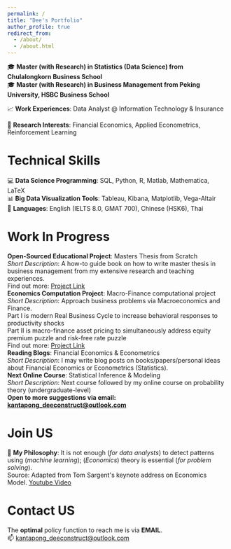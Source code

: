 ```yaml
---
permalink: /
title: "Dee's Portfolio"
author_profile: true
redirect_from: 
  - /about/
  - /about.html
---
```


🎓 **Master (with Research) in Statistics (Data Science) from Chulalongkorn Business School**  
🎓 **Master (with Research) in Business Management from Peking University, HSBC Business School**  
  
📈 **Work Experiences**: Data Analyst @ Information Technology & Insurance  
  
📒 **Research Interests**: Financial Economics, Applied Econometrics, Reinforcement Learning    
  
Technical Skills
======
💻 **Data Science Programming**: SQL, Python, R, Matlab, Mathematica, LaTeX  
📊 **Big Data Visualization Tools**: Tableau, Kibana, Matplotlib, Vega-Altair  
📖 **Languages**: English (IELTS 8.0, GMAT 700), Chinese (HSK6), Thai  

Work In Progress
======  
**Open-Sourced Educational Project**: Masters Thesis from Scratch    
_Short Description_: A how-to guide book on how to write master thesis in business management from my extensive research and teaching experiences.  
Find out more: [Project Link](https://github.com/GoodDee/Book-Master-Thesis-from-Scratch)  
**Economics Computation Project**: Macro-Finance computational project    
_Short Description_: Approach business problems via Macroeconomics and Finance.  
Part I is modern Real Business Cycle to increase behavioral responses to productivity shocks  
Part II is macro-finance asset pricing to simultaneously address equity premium puzzle and risk-free rate puzzle  
Find out more: [Project Link](https://gooddee.github.io/publication/2024-07-01-paper-title-number-1)  
**Reading Blogs**: Financial Economics & Econometrics  
_Short Description_: I may write blog posts on books/papers/personal ideas about Financial Economics or Econometrics (Statistics).  
**Next Online Course**: Statistical Inference & Modeling  
_Short Description_: Next course followed by my online course on probability theory (undergraduate-level)  
**Open to more suggestions via email: kantapong_deeconstruct@outlook.com**

Join US
======
🚩 **My Philosophy**: It is not enough (_for data analysts_) to detect patterns using (_machine learning_); (_Economics_) theory is essential (_for problem solving_).  
Source: Adapted from Tom Sargent's keynote address on Economics Model. [Youtube Video](https://www.youtube.com/watch?v=0Mf_LvwxFqY)  
  
Contact US  
======
The **optimal** policy function to reach me is via **EMAIL**.  
📫 kantapong_deeconstruct@outlook.com




